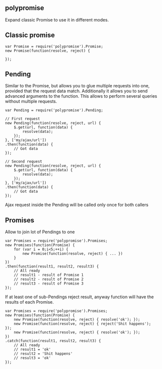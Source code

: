 polypromise
--
Expand classic Promise to use it in different modes.

## Classic promise
```
var Promise = require('polypromise').Promise;
new Promise(function(resolve, reject) {

});
```

## Pending
Similar to the Promise, but allows you to glue multiple requests into one, provided that the request data match. Additionally it allows you to send advanced arguments to the function.
This allows to perform several queries without multiple requests.
```
var Pending = require('polypromise').Pending;

// First request
new Pending(function(resolve, reject, url) {
	$.get(url, function(data) {
		resolve(data);
	});
}, ['my/ajax/url'])
.then(function(data) {
	// Got data
});

// Second request
new Pending(function(resolve, reject, url) {
	$.get(url, function(data) {
		resolve(data);
	});
}, ['my/ajax/url'])
.then(function(data) {
	// Got data
});
```
Ajax request inside the Pending will be called only once for both callers

## Promises
Allow to join lot of Pendings to one
```
var Promises = require('polypromise').Promises;
new Promises(function(Promise) {
	for (var i = 0;i<5;++i) {
		new Promise(function(resolve, reject) { ... })
	}
})
.then(function(result1, result2, result3) {
	// All ready
	// result1 - result of Promise 1
	// result2 - result of Promise 2
	// result3 - result of Promise 3
});
```

If at least one of sub-Pendings reject result, anyway function will have the results of each Promise.
```
var Promises = require('polypromise').Promises;
new Promises(function(Promise) {
	new Promise(function(resolve, reject) { resolve('ok'); });
	new Promise(function(resolve, reject) { reject('Shit happens'); });
	new Promise(function(resolve, reject) { resolve('ok'); });
})
.catch(function(result1, result2, result3) {
	// All ready
	// result1 = 'ok'
	// result2 = 'Shit happens'
	// result3 = 'ok'
});
```